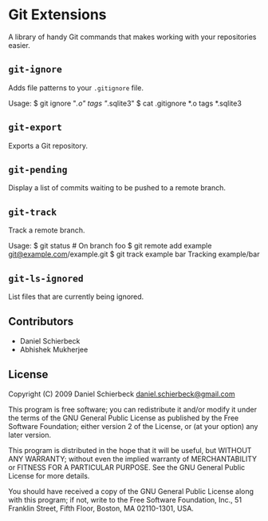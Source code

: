
Git Extensions
==============

A library of handy Git commands that makes working with your repositories
easier.


`git-ignore`
------------

Adds file patterns to your `.gitignore` file.

Usage:
    $ git ignore "*.o" tags "*.sqlite3"
    $ cat .gitignore
    *.o
    tags
    *.sqlite3


`git-export`
------------

Exports a Git repository.


`git-pending`
-------------

Display a list of commits waiting to be pushed to a remote
branch.


`git-track`
-----------

Track a remote branch.

Usage:
    $ git status
    # On branch foo
    $ git remote add example git@example.com/example.git
    $ git track example bar
    Tracking example/bar


`git-ls-ignored`
----------------

List files that are currently being ignored.


Contributors
------------

 * Daniel Schierbeck
 * Abhishek Mukherjee


License
-------
Copyright (C) 2009 Daniel Schierbeck <daniel.schierbeck@gmail.com>

This program is free software; you can redistribute it and/or
modify it under the terms of the GNU General Public License
as published by the Free Software Foundation; either version 2
of the License, or (at your option) any later version.

This program is distributed in the hope that it will be useful,
but WITHOUT ANY WARRANTY; without even the implied warranty of
MERCHANTABILITY or FITNESS FOR A PARTICULAR PURPOSE.  See the
GNU General Public License for more details.

You should have received a copy of the GNU General Public License
along with this program; if not, write to the Free Software
Foundation, Inc., 51 Franklin Street, Fifth Floor, Boston, MA  02110-1301, USA.
